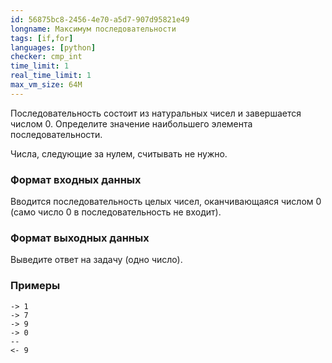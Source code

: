 ```yaml
---
id: 56875bc8-2456-4e70-a5d7-907d95821e49
longname: Максимум последовательности
tags: [if,for]
languages: [python]
checker: cmp_int
time_limit: 1
real_time_limit: 1
max_vm_size: 64M
---
```



Последовательность состоит из натуральных чисел и завершается числом 0. Определите значение наибольшего элемента последовательности.

Числа, следующие за нулем, считывать не нужно.

### Формат входных данных

Вводится последовательность целых чисел, оканчивающаяся числом 0 (само число 0 в последовательность не входит).

### Формат выходных данных

Выведите ответ на задачу (одно число).

### Примеры

```
-> 1
-> 7
-> 9
-> 0
--
<- 9
```
